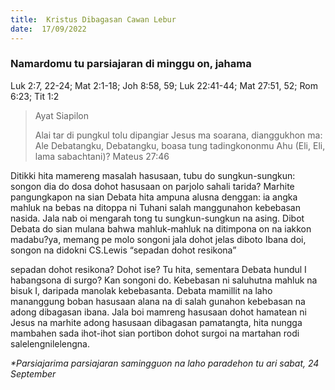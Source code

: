 ```yaml
---
title:  Kristus Dibagasan Cawan Lebur
date:  17/09/2022
---
```


### Namardomu tu parsiajaran di minggu on, jahama
Luk 2:7, 22-24; Mat 2:1-18; Joh 8:58, 59; Luk 22:41-44; Mat 27:51, 52; Rom 6:23; Tit 1:2

> <p>Ayat Siapilon</p>
> Alai tar di pungkul tolu dipangiar Jesus ma soarana, dianggukhon ma: Ale Debatangku, Debatangku, boasa tung tadingkononmu Ahu (Eli, Eli, lama sabachtani)? Mateus 27:46

Ditikki hita mamereng  masalah  hasusaan, tubu do sungkun-sungkun: songon dia do dosa dohot hasusaan on parjolo sahali tarida? Marhite pangungkapon na sian Debata hita ampuna alusna denggan: ia angka mahluk na bebas na ditoppa ni Tuhani salah manggunahon kebebasan nasida. Jala nab oi mengarah tong tu sungkun-sungkun na asing. Dibot Debata do sian mulana bahwa mahluk-mahluk na ditimpona on na iakkon madabu?ya, memang pe molo songoni jala dohot jelas diboto Ibana doi, songon na didokni CS.Lewis “sepadan dohot resikona”

sepadan dohot resikona? Dohot ise? Tu hita, sementara Debata hundul I habangsona di surgo? Kan songoni do. Kebebasan ni saluhutna mahluk na bisuk I, daripada manolak kebebasanta. Debata mamillit na laho mananggung  boban hasusaan alana na di salah gunahon kebebasan na adong dibagasan ibana. Jala boi mamreng hasusaan dohot hamatean ni Jesus na marhite adong  hasusaan dibagasan  pamatangta, hita nungga mambahen sada ihot-ihot sian portibon dohot surgoi na martahan rodi salelengnilelengna.

_*Parsiajarima parsiajaran samingguon na laho paradehon tu ari sabat, 24 September_